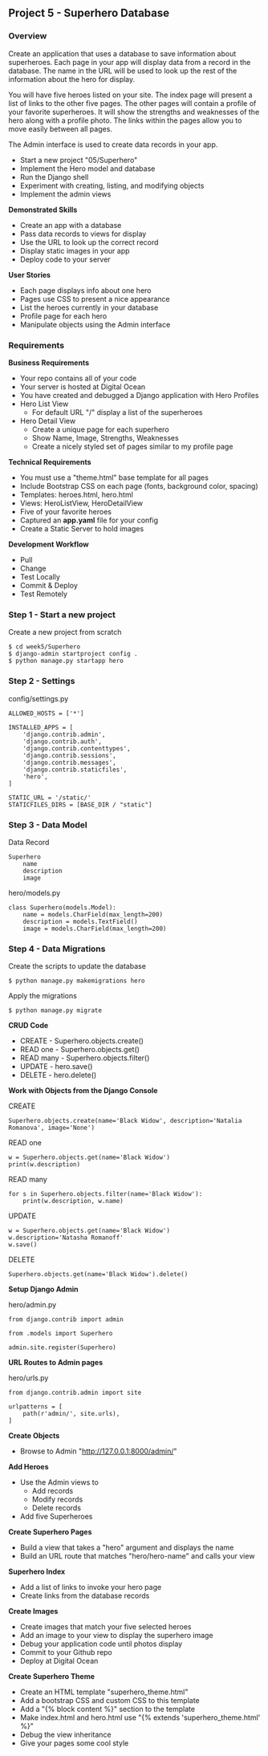 ## Project 5 - Superhero Database

### Overview

Create an application that uses a database to save information about superheroes.
Each page in your app will display data from a record in the database. The 
name in the URL will be used to look up the rest of the information about
the hero for display.

You will have five heroes listed on your site. 
The index page will present a list of links to the
other five pages. The other pages will contain a profile of your favorite
superheroes. It will show the strengths and weaknesses of the hero along with a
profile photo. The links within the pages allow you to move easily between all
pages.

The Admin interface is used to create data records in your app.

* Start a new project "05/Superhero"
* Implement the Hero model and database
* Run the Django shell
* Experiment with creating, listing, and modifying objects
* Implement the admin views


**Demonstrated Skills**

* Create an app with a database
* Pass data records to views for display
* Use the URL to look up the correct record
* Display static images in your app
* Deploy code to your server


**User Stories**

* Each page displays info about one hero
* Pages use CSS to present a nice appearance
* List the heroes currently in your database
* Profile page for each hero
* Manipulate objects using the Admin interface


### Requirements

**Business Requirements**

* Your repo contains all of your code
* Your server is hosted at Digital Ocean
* You have created and debugged a Django application with Hero Profiles
* Hero List View
    * For default URL "/" display a list of the superheroes
* Hero Detail View
    * Create a unique page for each superhero
    * Show Name, Image, Strengths, Weaknesses
    * Create a nicely styled set of pages similar to my profile page

**Technical Requirements**

* You must use a "theme.html" base template for all pages
* Include Bootstrap CSS on each page (fonts, background color, spacing)
* Templates:  heroes.html, hero.html
* Views: HeroListView, HeroDetailView
* Five of your favorite heroes
* Captured an **app.yaml** file for your config
* Create a Static Server to hold images


**Development Workflow**

* Pull 
* Change
* Test Locally
* Commit & Deploy
* Test Remotely



### Step 1 - Start a new project

Create a new project from scratch

    $ cd week5/Superhero
    $ django-admin startproject config .
    $ python manage.py startapp hero


### Step 2 - Settings

config/settings.py

    ALLOWED_HOSTS = ['*']

    INSTALLED_APPS = [
        'django.contrib.admin',
        'django.contrib.auth',
        'django.contrib.contenttypes',
        'django.contrib.sessions',
        'django.contrib.messages',
        'django.contrib.staticfiles',
        'hero',
    ]

    STATIC_URL = '/static/'
    STATICFILES_DIRS = [BASE_DIR / "static"]


### Step 3 - Data Model

Data Record

    Superhero
        name
        description
        image

hero/models.py

    class Superhero(models.Model):
        name = models.CharField(max_length=200)
        description = models.TextField()
        image = models.CharField(max_length=200)


### Step 4 - Data Migrations

Create the scripts to update the database

    $ python manage.py makemigrations hero

Apply the migrations
    
    $ python manage.py migrate


**CRUD Code**

* CREATE - Superhero.objects.create()
* READ one - Superhero.objects.get()
* READ many - Superhero.objects.filter()
* UPDATE - hero.save()
* DELETE - hero.delete()


**Work with Objects from the Django Console**

CREATE

    Superhero.objects.create(name='Black Widow', description='Natalia Romanova', image='None')
       
READ one

    w = Superhero.objects.get(name='Black Widow')
    print(w.description)
    
READ many

    for s in Superhero.objects.filter(name='Black Widow'):
        print(w.description, w.name)
   
UPDATE

    w = Superhero.objects.get(name='Black Widow')
    w.description='Natasha Romanoff'
    w.save()
    
DELETE

    Superhero.objects.get(name='Black Widow').delete()

  
**Setup Django Admin**

hero/admin.py

    from django.contrib import admin

    from .models import Superhero

    admin.site.register(Superhero)


**URL Routes to Admin pages**

hero/urls.py

    from django.contrib.admin import site

    urlpatterns = [
        path(r'admin/', site.urls),
    ]
    
    
**Create Objects**

* Browse to Admin  "http://127.0.0.1:8000/admin/"


**Add Heroes**

* Use the Admin views to 
    * Add records
    * Modify records
    * Delete records
* Add five Superheroes


**Create Superhero Pages**

* Build a view that takes a "hero" argument and displays the name
* Build an URL route that matches "hero/hero-name" and calls your view


**Superhero Index**

* Add a list of links to invoke your hero page
* Create links from the database records


**Create Images**

* Create images that match your five selected heroes
* Add an image to your view to display the superhero image
* Debug your application code until photos display
* Commit to your Github repo
* Deploy at Digital Ocean


**Create Superhero Theme**

* Create an HTML template "superhero_theme.html"
* Add a bootstrap CSS and custom CSS to this template
* Add a "{% block content %}" section to the template
* Make index.html and hero.html use "{% extends 'superhero_theme.html' %}"
* Debug the view inheritance
* Give your pages some cool style


